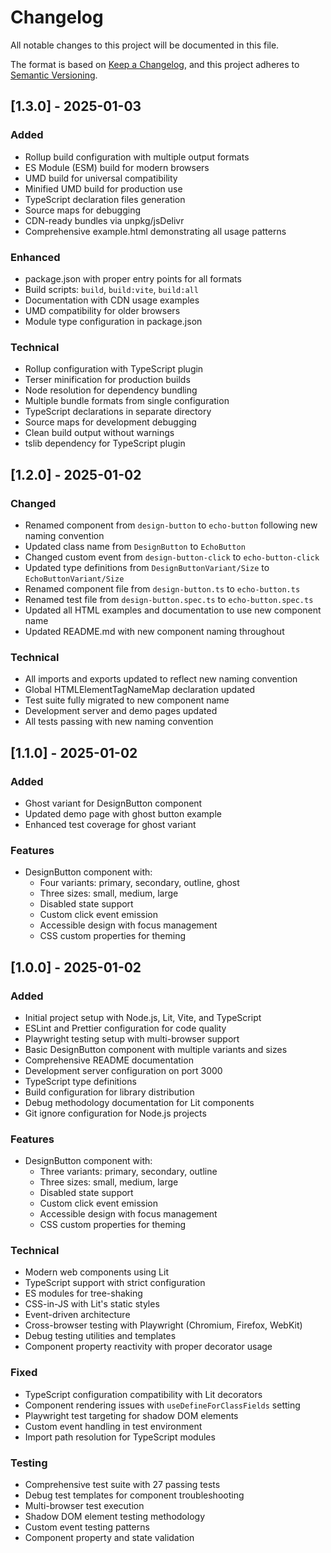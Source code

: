 # Changelog

All notable changes to this project will be documented in this file.

The format is based on [Keep a Changelog](https://keepachangelog.com/en/1.0.0/),
and this project adheres to [Semantic Versioning](https://semver.org/spec/v2.0.0.html).

## [1.3.0] - 2025-01-03

### Added
- Rollup build configuration with multiple output formats
- ES Module (ESM) build for modern browsers
- UMD build for universal compatibility
- Minified UMD build for production use
- TypeScript declaration files generation
- Source maps for debugging
- CDN-ready bundles via unpkg/jsDelivr
- Comprehensive example.html demonstrating all usage patterns

### Enhanced
- package.json with proper entry points for all formats
- Build scripts: `build`, `build:vite`, `build:all`
- Documentation with CDN usage examples
- UMD compatibility for older browsers
- Module type configuration in package.json

### Technical
- Rollup configuration with TypeScript plugin
- Terser minification for production builds
- Node resolution for dependency bundling
- Multiple bundle formats from single configuration
- TypeScript declarations in separate directory
- Source maps for development debugging
- Clean build output without warnings
- tslib dependency for TypeScript plugin

## [1.2.0] - 2025-01-02

### Changed
- Renamed component from `design-button` to `echo-button` following new naming convention
- Updated class name from `DesignButton` to `EchoButton`
- Changed custom event from `design-button-click` to `echo-button-click`
- Updated type definitions from `DesignButtonVariant/Size` to `EchoButtonVariant/Size`
- Renamed component file from `design-button.ts` to `echo-button.ts`
- Renamed test file from `design-button.spec.ts` to `echo-button.spec.ts`
- Updated all HTML examples and documentation to use new component name
- Updated README.md with new component naming throughout

### Technical
- All imports and exports updated to reflect new naming convention
- Global HTMLElementTagNameMap declaration updated
- Test suite fully migrated to new component name
- Development server and demo pages updated
- All tests passing with new naming convention

## [1.1.0] - 2025-01-02

### Added
- Ghost variant for DesignButton component
- Updated demo page with ghost button example
- Enhanced test coverage for ghost variant

### Features
- DesignButton component with:
  - Four variants: primary, secondary, outline, ghost
  - Three sizes: small, medium, large
  - Disabled state support
  - Custom click event emission
  - Accessible design with focus management
  - CSS custom properties for theming

## [1.0.0] - 2025-01-02

### Added
- Initial project setup with Node.js, Lit, Vite, and TypeScript
- ESLint and Prettier configuration for code quality
- Playwright testing setup with multi-browser support
- Basic DesignButton component with multiple variants and sizes
- Comprehensive README documentation
- Development server configuration on port 3000
- TypeScript type definitions
- Build configuration for library distribution
- Debug methodology documentation for Lit components
- Git ignore configuration for Node.js projects

### Features
- DesignButton component with:
  - Three variants: primary, secondary, outline
  - Three sizes: small, medium, large
  - Disabled state support
  - Custom click event emission
  - Accessible design with focus management
  - CSS custom properties for theming

### Technical
- Modern web components using Lit
- TypeScript support with strict configuration
- ES modules for tree-shaking
- CSS-in-JS with Lit's static styles
- Event-driven architecture
- Cross-browser testing with Playwright (Chromium, Firefox, WebKit)
- Debug testing utilities and templates
- Component property reactivity with proper decorator usage

### Fixed
- TypeScript configuration compatibility with Lit decorators
- Component rendering issues with `useDefineForClassFields` setting
- Playwright test targeting for shadow DOM elements
- Custom event handling in test environment
- Import path resolution for TypeScript modules

### Testing
- Comprehensive test suite with 27 passing tests
- Debug test templates for component troubleshooting
- Multi-browser test execution
- Shadow DOM element testing methodology
- Custom event testing patterns
- Component property and state validation
